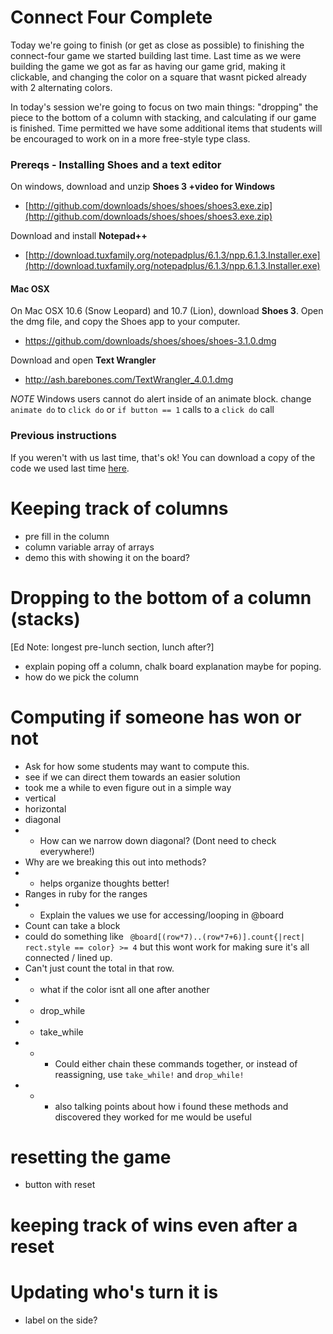 # Connect Four Complete
Today we're going to finish (or get as close as possible) to finishing the
connect-four game we started building last time. Last time as we were building
the game we got as far as having our game grid, making it clickable, and changing
the color on a square that wasnt picked already with 2 alternating colors.

In today's session we're going to focus on two main things: "dropping" the piece
to the bottom of a column with stacking, and calculating if our game is finished. 
Time permitted we have some additional items that students will be encouraged to
work on in a more free-style type class.


### Prereqs - Installing Shoes and a text editor

On windows, download and unzip **Shoes 3 +video for Windows**
* [http://github.com/downloads/shoes/shoes/shoes3.exe.zip](http://github.com/downloads/shoes/shoes/shoes3.exe.zip)

Download and install **Notepad++**
* [http://download.tuxfamily.org/notepadplus/6.1.3/npp.6.1.3.Installer.exe](http://download.tuxfamily.org/notepadplus/6.1.3/npp.6.1.3.Installer.exe)

#### Mac OSX

On Mac OSX 10.6 (Snow Leopard) and 10.7 (Lion), download **Shoes 3**.
Open the dmg file, and copy the Shoes app to your computer.
* https://github.com/downloads/shoes/shoes/shoes-3.1.0.dmg

Download and open **Text Wrangler**
* http://ash.barebones.com/TextWrangler_4.0.1.dmg

*NOTE* Windows users cannot do alert inside of an animate block. change `animate do`
to `click do` or `if button == 1` calls to a `click do` call

### Previous instructions
If you weren't with us last time, that's ok! You can download a copy of the code
we used last time [here](https://github.com/brntbeer/Lesson-Plans/blob/master/shoes/connect-four.rb).

# Keeping track of columns
* pre fill in the column
* column variable array of arrays
* demo this with showing it on the board?

# Dropping to the bottom of a column (stacks)
[Ed Note: longest pre-lunch section, lunch after?]
* explain poping off a column, chalk board explanation maybe for poping.
* how do we pick the column

# Computing if someone has won or not
* Ask for how some students may want to compute this.
* see if we can direct them towards an easier solution
* took me a while to even figure out in a simple way
* vertical
* horizontal
* diagonal
* * How can we narrow down diagonal? (Dont need to check everywhere!)
* Why are we breaking this out into methods?
* * helps organize thoughts better!
* Ranges in ruby for the ranges
* * Explain the values we use for accessing/looping in @board
* Count can take a block
* could do something like ` @board[(row*7)..(row*7+6)].count{|rect| rect.style == color} >= 4`
  but this wont work for making sure it's all connected / lined up.
* Can't just count the total in that row.
* * what if the color isnt all one after another
* * drop_while
* * take_while
* * * Could either chain these commands together, or instead of reassigning, use `take_while!` and `drop_while!`
* * * also talking points about how i found these methods and discovered they
worked for me would be useful


# resetting the game
* button with reset

# keeping track of wins even after a reset

# Updating who's turn it is
* label on the side?
